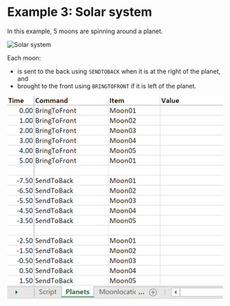 # Example 3: Solar system

In this example, 5 moons are spinning around a planet. 

![Solar system](solar_system.gif)

Each moon:
* is sent to the back using `SENDTOBACK` when it is at the right of the planet, and 
* brought to the front using `BRINGTOFRONT` if it is left of the planet.

![Bring to front](Design/moon-example-bring-to-front.png)
